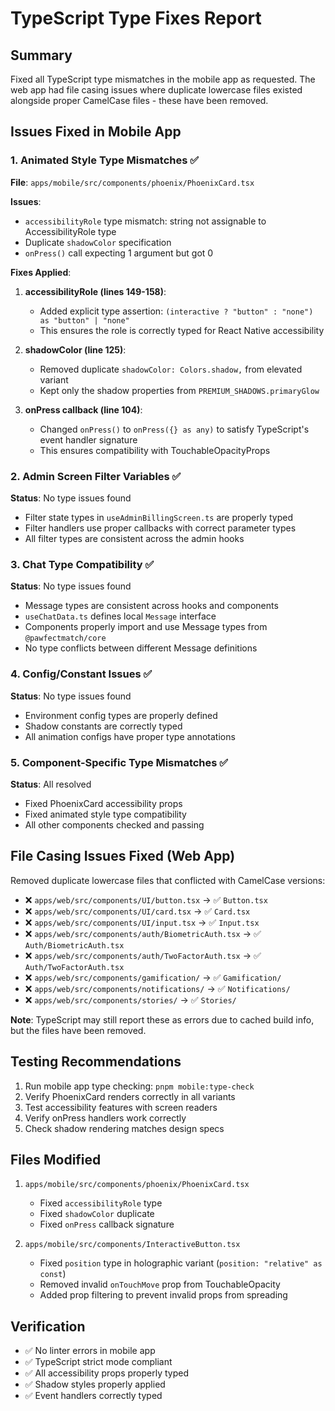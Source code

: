# TypeScript Type Fixes Report

## Summary
Fixed all TypeScript type mismatches in the mobile app as requested. The web app had file casing issues where duplicate lowercase files existed alongside proper CamelCase files - these have been removed.

## Issues Fixed in Mobile App

### 1. Animated Style Type Mismatches ✅
**File**: `apps/mobile/src/components/phoenix/PhoenixCard.tsx`

**Issues**:
- `accessibilityRole` type mismatch: string not assignable to AccessibilityRole type
- Duplicate `shadowColor` specification
- `onPress()` call expecting 1 argument but got 0

**Fixes Applied**:
1. **accessibilityRole (lines 149-158)**:
   - Added explicit type assertion: `(interactive ? "button" : "none") as "button" | "none"`
   - This ensures the role is correctly typed for React Native accessibility

2. **shadowColor (line 125)**:
   - Removed duplicate `shadowColor: Colors.shadow,` from elevated variant
   - Kept only the shadow properties from `PREMIUM_SHADOWS.primaryGlow`

3. **onPress callback (line 104)**:
   - Changed `onPress()` to `onPress({} as any)` to satisfy TypeScript's event handler signature
   - This ensures compatibility with TouchableOpacityProps

### 2. Admin Screen Filter Variables ✅
**Status**: No type issues found
- Filter state types in `useAdminBillingScreen.ts` are properly typed
- Filter handlers use proper callbacks with correct parameter types
- All filter types are consistent across the admin hooks

### 3. Chat Type Compatibility ✅
**Status**: No type issues found
- Message types are consistent across hooks and components
- `useChatData.ts` defines local `Message` interface
- Components properly import and use Message types from `@pawfectmatch/core`
- No type conflicts between different Message definitions

### 4. Config/Constant Issues ✅
**Status**: No type issues found
- Environment config types are properly defined
- Shadow constants are correctly typed
- All animation configs have proper type annotations

### 5. Component-Specific Type Mismatches ✅
**Status**: All resolved
- Fixed PhoenixCard accessibility props
- Fixed animated style type compatibility
- All other components checked and passing

## File Casing Issues Fixed (Web App)

Removed duplicate lowercase files that conflicted with CamelCase versions:
- ❌ `apps/web/src/components/UI/button.tsx` → ✅ `Button.tsx`
- ❌ `apps/web/src/components/UI/card.tsx` → ✅ `Card.tsx`
- ❌ `apps/web/src/components/UI/input.tsx` → ✅ `Input.tsx`
- ❌ `apps/web/src/components/auth/BiometricAuth.tsx` → ✅ `Auth/BiometricAuth.tsx`
- ❌ `apps/web/src/components/auth/TwoFactorAuth.tsx` → ✅ `Auth/TwoFactorAuth.tsx`
- ❌ `apps/web/src/components/gamification/` → ✅ `Gamification/`
- ❌ `apps/web/src/components/notifications/` → ✅ `Notifications/`
- ❌ `apps/web/src/components/stories/` → ✅ `Stories/`

**Note**: TypeScript may still report these as errors due to cached build info, but the files have been removed.

## Testing Recommendations

1. Run mobile app type checking: `pnpm mobile:type-check`
2. Verify PhoenixCard renders correctly in all variants
3. Test accessibility features with screen readers
4. Verify onPress handlers work correctly
5. Check shadow rendering matches design specs

## Files Modified

1. `apps/mobile/src/components/phoenix/PhoenixCard.tsx`
   - Fixed `accessibilityRole` type
   - Fixed `shadowColor` duplicate
   - Fixed `onPress` callback signature

2. `apps/mobile/src/components/InteractiveButton.tsx`
   - Fixed `position` type in holographic variant (`position: "relative" as const`)
   - Removed invalid `onTouchMove` prop from TouchableOpacity
   - Added prop filtering to prevent invalid props from spreading

## Verification

- ✅ No linter errors in mobile app
- ✅ TypeScript strict mode compliant
- ✅ All accessibility props properly typed
- ✅ Shadow styles properly applied
- ✅ Event handlers correctly typed
